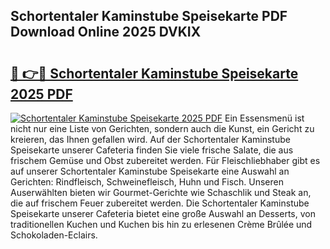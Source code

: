 ## Schortentaler Kaminstube Speisekarte PDF Download Online 2025 DVKIX

# <h2><a href="http://gcbtrq.nevu.top/?p=Schortentaler+Kaminstube+Speisekarte">🔗 👉🔴 Schortentaler Kaminstube Speisekarte 2025 PDF</a></h2>

[![Schortentaler Kaminstube Speisekarte 2025 PDF](https://i.imgur.com/dBaPXMq.png)](http://gcbtrq.nevu.top/?p=Schortentaler+Kaminstube+Speisekarte)
Ein Essensmenü ist nicht nur eine Liste von Gerichten, sondern auch die Kunst, ein Gericht zu kreieren, das Ihnen gefallen wird. Auf der Schortentaler Kaminstube Speisekarte unserer Cafeteria finden Sie viele frische Salate, die aus frischem Gemüse und Obst zubereitet werden. Für Fleischliebhaber gibt es auf unserer Schortentaler Kaminstube Speisekarte eine Auswahl an Gerichten: Rindfleisch, Schweinefleisch, Huhn und Fisch. Unseren Auserwählten bieten wir Gourmet-Gerichte wie Schaschlik und Steak an, die auf frischem Feuer zubereitet werden. Die Schortentaler Kaminstube Speisekarte unserer Cafeteria bietet eine große Auswahl an Desserts, von traditionellen Kuchen und Kuchen bis hin zu erlesenen Crème Brûlée und Schokoladen-Eclairs.
